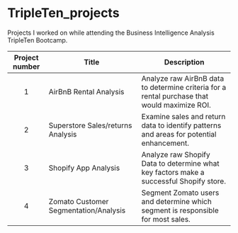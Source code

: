 # TripleTen_projects
Projects I worked on while attending the Business Intelligence Analysis TripleTen Bootcamp.


| Project number | Title | Description |
| :-----------: | ----------- |----------- |
| 1 | AirBnB Rental Analysis|Analyze raw AirBnB data to determine criteria for a rental purchase that would maximize ROI.|
| 2 | Superstore Sales/returns Analysis|Examine sales and return data to identify patterns and areas for potential enhancement.| https://public.tableau.com/views/Superstore_Sprint6/Story1?:language=en-US&:sid=&:display_count=n&:origin=viz_share_link
| 3 | Shopify App Analysis | Analyze raw Shopify Data to determine what key factors make a successful Shopify store. |
| 4 | Zomato Customer Segmentation/Analysis | Segment Zomato users and determine which segment is responsible for most sales. | https://public.tableau.com/app/profile/stephen.wincelowicz/viz/FinalProjectv1_0_17097606203440/Story1
